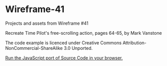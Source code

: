 # Wireframe-41
Projects and assets from Wireframe #41

Recreate Time Pilot's free-scrolling action, pages 64-65, by Mark Vanstone

The code example is licenced under Creative Commons Attribution-NonCommercial-ShareAlike 3.0 Unported.

[Run the JavaScript port of Source Code in your browser.](https://thisarray.github.io/Wireframe-41/timepilot.html)
